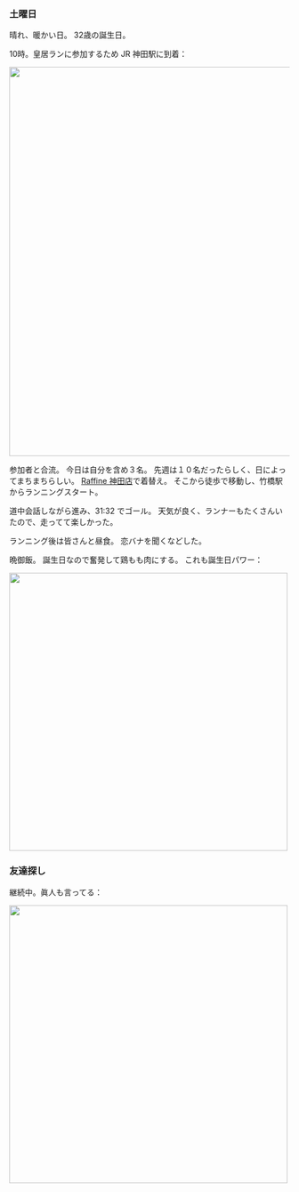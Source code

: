 ### 土曜日

晴れ、暖かい日。
32歳の誕生日。

10時。皇居ランに参加するため JR 神田駅に到着：

<img src="https://i.imgur.com/kDtkTwP.jpg" width="700">

参加者と合流。
今日は自分を含め３名。
先週は１０名だったらしく、日によってまちまちらしい。
[Raffine 神田店](https://www.raffine-rs.com/shop-kanda)で着替え。
そこから徒歩で移動し、竹橋駅からランニングスタート。

道中会話しながら進み、31:32 でゴール。
天気が良く、ランナーもたくさんいたので、走ってて楽しかった。

ランニング後は皆さんと昼食。
恋バナを聞くなどした。

晩御飯。
誕生日なので奮発して鶏もも肉にする。
これも誕生日パワー：

<img src="https://i.imgur.com/PGlGSWr.jpg" width="500">

### 友達探し

継続中。眞人も言ってる：

<img src="https://i.imgur.com/GCzXSxL.jpg" width="500">